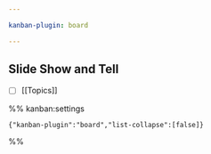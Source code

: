 ```yaml
---

kanban-plugin: board

---
```


## Slide Show and Tell

- [ ] [[Topics]]




%% kanban:settings
```
{"kanban-plugin":"board","list-collapse":[false]}
```
%%
